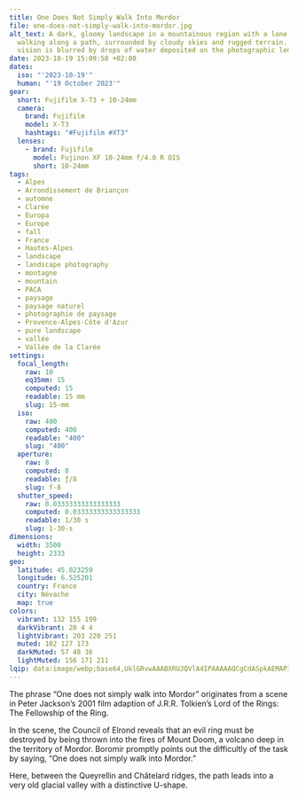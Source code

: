 ```yaml
---
title: One Does Not Simply Walk Into Mordor
file: one-does-not-simply-walk-into-mordor.jpg
alt_text: A dark, gloomy landscape in a mountainous region with a lone figure
  walking along a path, surrounded by cloudy skies and rugged terrain. The
  vision is blurred by drops of water deposited on the photographic lens.
date: 2023-10-19 15:09:58 +02:00
dates:
  iso: "'2023-10-19'"
  human: "'19 October 2023'"
gear:
  short: Fujifilm X-T3 + 10-24mm
  camera:
    brand: Fujifilm
    model: X-T3
    hashtags: "#Fujifilm #XT3"
  lenses:
    - brand: Fujifilm
      model: Fujinon XF 10-24mm f/4.0 R OIS
      short: 10-24mm
tags:
  - Alpes
  - Arrondissement de Briançon
  - automne
  - Clarée
  - Europa
  - Europe
  - fall
  - France
  - Hautes-Alpes
  - landscape
  - landscape photography
  - montagne
  - mountain
  - PACA
  - paysage
  - paysage naturel
  - photographie de paysage
  - Provence-Alpes-Côte d'Azur
  - pure landscape
  - vallée
  - Vallée de la Clarée
settings:
  focal_length:
    raw: 10
    eq35mm: 15
    computed: 15
    readable: 15 mm
    slug: 15-mm
  iso:
    raw: 400
    computed: 400
    readable: "400"
    slug: "400"
  aperture:
    raw: 8
    computed: 8
    readable: ƒ/8
    slug: f-8
  shutter_speed:
    raw: 0.03333333333333333
    computed: 0.03333333333333333
    readable: 1/30 s
    slug: 1-30-s
dimensions:
  width: 3500
  height: 2333
geo:
  latitude: 45.023259
  longitude: 6.525201
  country: France
  city: Névache
  map: true
colors:
  vibrant: 132 155 199
  darkVibrant: 20 4 4
  lightVibrant: 203 220 251
  muted: 102 127 173
  darkMuted: 57 48 36
  lightMuted: 156 171 211
lqip: data:image/webp;base64,UklGRvwAAABXRUJQVlA4IPAAAAAQCgCdASpkAEMAP3Gwyl00v7KsqvVbI/AuCWUDsB4IVR8Fso/lJdN/KhXpSCh5YBguyg5LItrJD8Je5NILhHZZMcKIv0fOkqHUzT8Dmr7Ij8/fvPoGHBtKAAD+FAMks+mRwm7DuQczkK4iv/r7zXqajuKagFd213wvOAXpt4CJPn1TNgUzzNwHk+O7ptt/VzDU355oKXe80U8oGKQyLWsPTv/hsjRjqTBHDIZC98ikMnS7cZyybfdzhou+rVfAJV8NDXjm5Gfl83+WSVGV67dzTQ2WludOF9Tv6rl3Cz/0yQ6mbqRhqFcX3fiSUIAAAAA=
---
```


The phrase “One does not simply walk into Mordor” originates from a scene in Peter Jackson’s 2001 film adaption of J.R.R. Tolkien’s Lord of the Rings: The Fellowship of the Ring.

In the scene, the Council of Elrond reveals that an evil ring must be destroyed by being thrown into the fires of Mount Doom, a volcano deep in the territory of Mordor. Boromir promptly points out the difficultly of the task by saying, “One does not simply walk into Mordor.”

Here, between the Queyrellin and Châtelard ridges, the path leads into a very old glacial valley with a distinctive U-shape.

